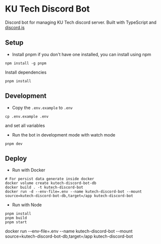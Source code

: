 # KU Tech Discord Bot

Discord bot for managing KU Tech discord server. Built with TypeScript and [discord.js](https://discord.js.org/)

## Setup

- Install pnpm if you don't have one installed, you can install using npm

```
npm install -g pnpm
```

Install dependencies

```
pnpm install
```

## Development

- Copy the `.env.example` to `.env`

```
cp .env.example .env
```

and set all variables

- Run the bot in development mode with watch mode

```
pnpm dev
```

## Deploy

- Run with Docker

```shell
# For persist data generate inside docker
docker volume create kutech-discord-bot-db
docker build . -t kutech-discord-bot
docker run -d --env-file=.env --name kutech-discord-bot --mount source=kutech-discord-bot-db,target=/app kutech-discord-bot
```

- Run with Node

```shell
pnpm install
pnpm build
pnpm start
```

docker run --env-file=.env --name kutech-discord-bot --mount source=kutech-discord-bot-db,target=/app kutech-discord-bot

